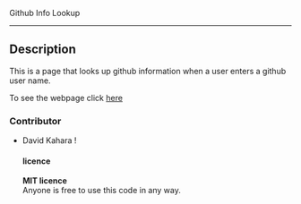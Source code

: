 Github Info Lookup

--------------------------------------------------------------------------------

## Description

This is a page that looks up  github information when a user enters a github user name.



To see the webpage click [here](http://beggar-boar-11546.netlify.com/)

### Contributor

- David Kahara !<br>

  #### licence

  **MIT licence**<br>
  Anyone is free to use this code in any way.
